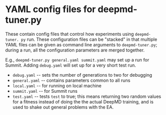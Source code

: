 # YAML config files for deepmd-tuner.py

These contain config files that control how experiments using `deepmd-tuner.
py` run. These configuration files can be "stacked" in that multiple YAML 
files can be given as command line arguments to `deepmd-tuner.py`; during a 
run, all the configuration parameters are merged together.

E.g., `deepmd-tuner.py general.yaml summit.yaml` may set up a run for Summit.
Adding `debug.yaml` will set up for a very short test run.

* `debug.yaml` -- sets the number of generations to two for debugging
* `general.yaml` -- contains parameters common to all runs
* `local.yaml` -- for running on local machine
* `summit.yaml` -- for Summit runs
* `test.yaml` -- tests `test` to true; this means returning two random values 
  for a fitness instead of doing the the actual DeepMD training, and is 
  used to shake out general problems with the EA.
